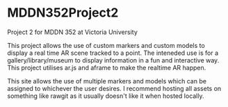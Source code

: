 # MDDN352Project2
Project 2 for MDDN 352 at Victoria University

This project allows the use of custom markers and custom models to display a real time AR scene tracked to a point. 
The inteneded use is for a gallery/library/museum to display information in a fun and interactive way. This project utilises
ar.js and aframe to make the realtime AR happen. 

This site allows the use of multiple markers and models which can be assigned to whichever the user desires. I recommend hosting all assets on something like rawgit as it usually doesn't like it when hosted locally. 
